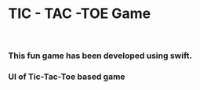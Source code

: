 <h1>TIC - TAC -TOE Game</h1>
<br>
<h3>This fun game has been developed using swift.</h3>
<h3>UI of Tic-Tac-Toe based game</h3>

